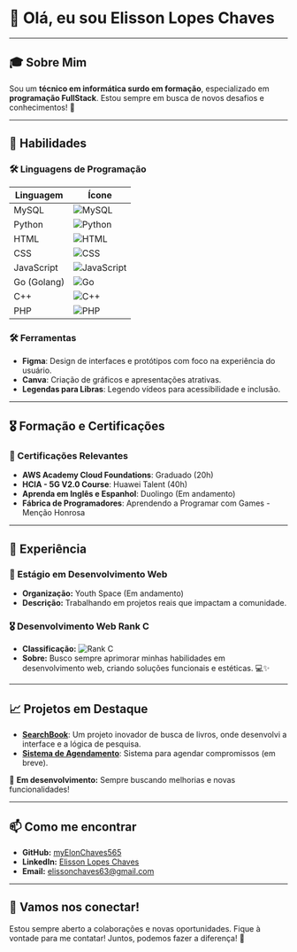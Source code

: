 # 👋 Olá, eu sou Elisson Lopes Chaves

---

## 🎓 Sobre Mim
Sou um **técnico em informática surdo em formação**, especializado em **programação FullStack**. Estou sempre em busca de novos desafios e conhecimentos! 🚀

---

## 🚀 Habilidades

### 🛠️ Linguagens de Programação
| Linguagem         | Ícone                                 |
|-------------------|---------------------------------------|
| MySQL             | ![MySQL](https://img.shields.io/badge/MySQL-0052CC?style=flat&logo=mysql&logoColor=white) |
| Python            | ![Python](https://img.shields.io/badge/Python-3776AB?style=flat&logo=python&logoColor=white) |
| HTML              | ![HTML](https://img.shields.io/badge/HTML-E34F26?style=flat&logo=html5&logoColor=white) |
| CSS               | ![CSS](https://img.shields.io/badge/CSS-1572B6?style=flat&logo=css3&logoColor=white) |
| JavaScript        | ![JavaScript](https://img.shields.io/badge/JavaScript-F7DF1E?style=flat&logo=javascript&logoColor=black) |
| Go (Golang)       | ![Go](https://img.shields.io/badge/Go-00ADD8?style=flat&logo=go&logoColor=white) |
| C++               | ![C++](https://img.shields.io/badge/C%2B%2B-00599C?style=flat&logo=c%2B%2B&logoColor=white) |
| PHP               | ![PHP](https://img.shields.io/badge/PHP-777BB4?style=flat&logo=php&logoColor=white) |

### 🛠️ Ferramentas
- **Figma**: Design de interfaces e protótipos com foco na experiência do usuário.
- **Canva**: Criação de gráficos e apresentações atrativas.
- **Legendas para Libras**: Legendo vídeos para acessibilidade e inclusão.

---

## 🎖️ Formação e Certificações
### 📜 Certificações Relevantes
- **AWS Academy Cloud Foundations**: Graduado (20h)
- **HCIA - 5G V2.0 Course**: Huawei Talent (40h)
- **Aprenda em Inglês e Espanhol**: Duolingo (Em andamento)
- **Fábrica de Programadores**: Aprendendo a Programar com Games - Menção Honrosa

---

## 💼 Experiência
### 🌟 Estágio em Desenvolvimento Web
- **Organização:** Youth Space (Em andamento)
- **Descrição:** Trabalhando em projetos reais que impactam a comunidade.

### 🎖️ Desenvolvimento Web Rank C
- **Classificação:** ![Rank C](https://img.shields.io/badge/Desenvolvimento%20Web-Rank%20C-yellow?style=flat)
- **Sobre:** Busco sempre aprimorar minhas habilidades em desenvolvimento web, criando soluções funcionais e estéticas. 💻✨

---

## 📈 Projetos em Destaque
- **[SearchBook](https://github.com/myElonChaves565)**: Um projeto inovador de busca de livros, onde desenvolvi a interface e a lógica de pesquisa.
- **[Sistema de Agendamento](https://github.com/myElonChaves565)**: Sistema para agendar compromissos (em breve).

🔧 **Em desenvolvimento:** Sempre buscando melhorias e novas funcionalidades!

---

## 📫 Como me encontrar
- **GitHub:** [myElonChaves565](https://github.com/myElonChaves565)
- **LinkedIn:** [Elisson Lopes Chaves](https://br.linkedin.com/in/elisson-lopes-chaves-a86a19312)
- **Email:** [elissonchaves63@gmail.com](mailto:elissonchaves63@gmail.com)

---

## 🌟 Vamos nos conectar!
Estou sempre aberto a colaborações e novas oportunidades. Fique à vontade para me contatar! Juntos, podemos fazer a diferença! 🤝
